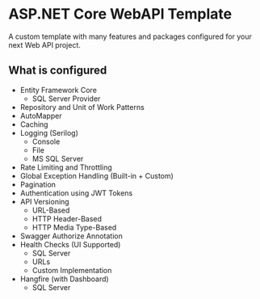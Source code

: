 # ASP.NET Core WebAPI Template
 A custom template with many features and packages configured for your next Web API project.

## What is configured
+ Entity Framework Core
  + SQL Server Provider
+ Repository and Unit of Work Patterns
+ AutoMapper
+ Caching
+ Logging (Serilog)
  + Console
  + File
  + MS SQL Server
+ Rate Limiting and Throttling
+ Global Exception Handling (Built-in + Custom)
+ Pagination
+ Authentication using JWT Tokens
+ API Versioning
  + URL-Based
  + HTTP Header-Based
  + HTTP Media Type-Based
+ Swagger Authorize Annotation
+ Health Checks (UI Supported)
  + SQL Server
  + URLs
  + Custom Implementation
+ Hangfire (with Dashboard)
  + SQL Server
